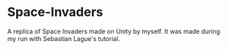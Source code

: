 # Space-Invaders
A replica of Space Invaders made on Unity by myself. It was made during my run with Sebastian Lague's tutorial.

